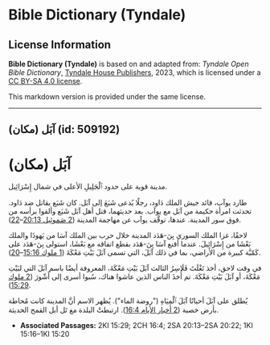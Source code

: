 # Bible Dictionary (Tyndale)

## License Information

**Bible Dictionary (Tyndale)** is based on and adapted from: _Tyndale Open Bible Dictionary_, [Tyndale House Publishers](https://tyndaleopenresources.com/), 2023, which is licensed under a [CC BY-SA 4.0 license](https://creativecommons.org/licenses/by-sa/4.0/legalcode.en).

This markdown version is provided under the same license.



--------------------------------

## آبَل (مكان) (id: 509192)

آبَل (مكان)
===========

مدينة قوية على حدود ٱلْجَلِيلِ الأعلى في شمال إِسْرَائِيل.

طارد يوآب، قائد جيش الملك دَاود، رجلًا يُدعى شَبَعَ إلى آبَل. كان شَبَع يقاتل ضد دَاود. تحدثت امرأة حكيمة من آبَل مع يوآب. بعد حديثهما، قتل أهل آبَل شَبَع وألقوا برأسه من فوق سور المدينة. عندها، توقَّف يوآب عن مهاجمة المدينة ([2 صَموئِيل 20:13](https://ref.ly/2Sam20:13-2Sam20:22)–[22](https://ref.ly/2Sam20:13-2Sam20:22)).

لاحقًا، غزا الملك السوري بِنَ\-هَدَد المدينة خلال حرب بين الملك آسَا من يَهوذَا والملك بَعْشَا من إِسْرَائِيلَ. عندما أقنع آسَا بِنَ\-هَدَد بقطع اتفاقه مع بَعْشَا، استولى بِنَ\-هَدَد على كَمّيَّة كبيرة من الأراضي، بما في ذلك آبَلَ، التي تسمى آبَلَ بَيْتِ مَعْكَةَ ([1 ملوك 15:16](https://ref.ly/1Kgs15:16-1Kgs15:20)–[20](https://ref.ly/1Kgs15:16-1Kgs15:20)).

في وقت لاحق، أخذ تَغْلَثَ فَلَاسِرُ الثالث آبَلَ بَيْتِ مَعْكَةَ، المعروفة أيضًا باسم آبَلَ التي لبَيْتِ مَعْكَةَ، أو آبَلَ بَيْتِ مَعْكَةَ. تم أُخذَ الناس الذين عاشوا هناك، سُبوا أسرى إلى أَشّورَ ([2 ملوك 15:29](https://ref.ly/2Kgs15:29)).

يُطلق على آبَلَ أحيانًا آبَلَ ٱلْمِيَاهِ ("روضة الماء"). يُظهر الاسم أنَّ المدينة كانت مُحاطة بأرض خصبة ([2 أخبار الأيام 16:4](https://ref.ly/2Chr16:4)). ارتبطتْ البلدة مع تَل أبل القمح الحديثة.

* **Associated Passages:** 2KI 15:29; 2CH 16:4; 2SA 20:13–2SA 20:22; 1KI 15:16–1KI 15:20

